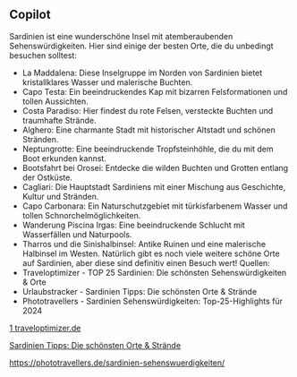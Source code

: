 ## Copilot

Sardinien ist eine wunderschöne Insel mit atemberaubenden Sehenswürdigkeiten. Hier sind einige der besten Orte, die du unbedingt besuchen solltest:

- La Maddalena: Diese Inselgruppe im Norden von Sardinien bietet kristallklares Wasser und malerische Buchten.
- Capo Testa: Ein beeindruckendes Kap mit bizarren Felsformationen und tollen Aussichten.
- Costa Paradiso: Hier findest du rote Felsen, versteckte Buchten und traumhafte Strände.
- Alghero: Eine charmante Stadt mit historischer Altstadt und schönen Stränden.
- Neptungrotte: Eine beeindruckende Tropfsteinhöhle, die du mit dem Boot erkunden kannst.
- Bootsfahrt bei Orosei: Entdecke die wilden Buchten und Grotten entlang der Ostküste.
- Cagliari: Die Hauptstadt Sardiniens mit einer Mischung aus Geschichte, Kultur und Stränden.
- Capo Carbonara: Ein Naturschutzgebiet mit türkisfarbenem Wasser und tollen Schnorchelmöglichkeiten.
- Wanderung Piscina Irgas: Eine beeindruckende Schlucht mit Wasserfällen und Naturpools.
- Tharros und die Sinishalbinsel: Antike Ruinen und eine malerische Halbinsel im Westen.
  Natürlich gibt es noch viele weitere schöne Orte auf Sardinien, aber diese sind definitiv einen Besuch wert! 
  Quellen:
- Traveloptimizer - TOP 25 Sardinien: Die schönsten Sehenswürdigkeiten & Orte
- Urlaubstracker - Sardinien Tipps: Die schönsten Orte & Strände
- Phototravellers - Sardinien Sehenswürdigkeiten: Top-25-Highlights für 2024

[1  traveloptimizer.de
](https://www.traveloptimizer.de/sardinien-sehenswuerdigkeiten/)

[Sardinien Tipps: Die schönsten Orte &amp; Strände](https://www.urlaubstracker.de/sardinien-tipps/)

https://phototravellers.de/sardinien-sehenswuerdigkeiten/
